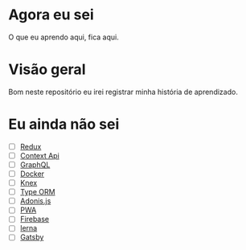 # Agora eu sei

O que eu aprendo aqui, fica aqui.

# Visão geral

Bom neste repositório eu irei registrar minha história de aprendizado.

# Eu ainda não sei

- [ ] [Redux](https://redux.js.org/)
- [ ] [Context Api]()
- [ ] [GraphQL](https://graphql.org/)
- [ ] [Docker](https://www.docker.com/)
- [ ] [Knex](http://knexjs.org/)
- [ ] [Type ORM](https://typeorm.io)
- [ ] [Adonis.js](https://adonisjs.com/)
- [ ] [PWA](https://web.dev/progressive-web-apps/)
- [ ] [Firebase](https://firebase.google.com/)
- [ ] [lerna](https://lerna.js.org/)
- [ ] [Gatsby](https://www.gatsbyjs.com/)

